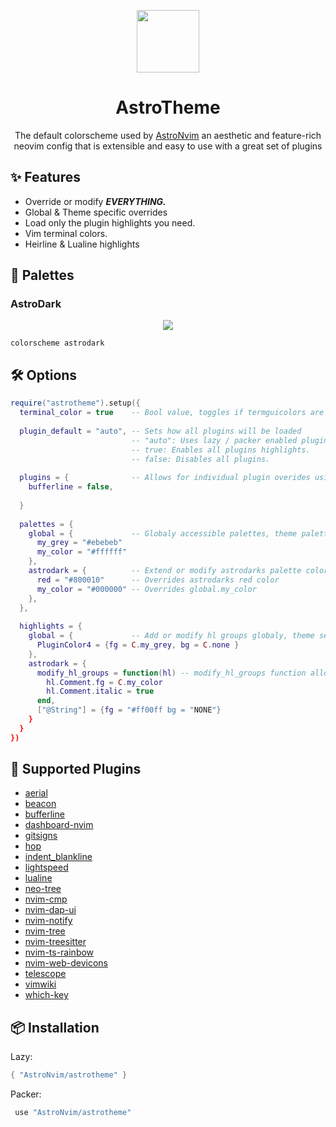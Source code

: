 <p align="center">
<img src="https://camo.githubusercontent.com/92892e2441ba11c6584a145459c4fd61d26dc9080e802105c65819b7db05e22c/68747470733a2f2f617374726f6e76696d2e6769746875622e696f2f696d672f6c6f676f2f617374726f6e76696d2e737667" width=100/>
</p>

<h1 align="center"> AstroTheme </h1>

<p align="center">The default colorscheme used by <a href="https://github.com/AstroNvim/AstroNvim">AstroNvim</a> an aesthetic and feature-rich neovim config that is extensible and easy to use with a great set of plugins  </p>

## ✨ Features
* Override or modify ___EVERYTHING.___
* Global & Theme specific overrides
* Load only the plugin highlights you need.
* Vim terminal colors.
* Heirline & Lualine highlights

## 🎨 Palettes

### AstroDark
<p align="center">
<img src="https://github.com/AstroNvim/astronvim.github.io/raw/main/static/img/overview.png"/>
</p>

```vim
colorscheme astrodark
```



## 🛠 Options
```lua
require("astrotheme").setup({
  terminal_color = true    -- Bool value, toggles if termguicolors are set by AstroTheme.
  
  plugin_default = "auto", -- Sets how all plugins will be loaded
                           -- "auto": Uses lazy / packer enabled plugins to load highlights.
                           -- true: Enables all plugins highlights.
                           -- false: Disables all plugins.
  
  plugins = {              -- Allows for individual plugin overides using plugin name and value from above.
    bufferline = false,
  
  }
  
  palettes = {
    global = {             -- Globaly accessible palettes, theme palettes take priority.
      my_grey = "#ebebeb"
      my_color = "#ffffff"
    },
    astrodark = {          -- Extend or modify astrodarks palette colors
      red = "#800010"      -- Overrides astrodarks red color
      my_color = "#000000" -- Overrides global.my_color
    },
  },
  
  highlights = {
    global = {             -- Add or modify hl groups globaly, theme set hl groups take priority.
      PluginColor4 = {fg = C.my_grey, bg = C.none }
    },
    astrodark = {
      modify_hl_groups = function(hl) -- modify_hl_groups function allows you to modify hl groups, works with global.
        hl.Comment.fg = C.my_color
        hl.Comment.italic = true
      end,
      ["@String"] = {fg = "#ff00ff bg = "NONE"}
    }
  }
})
```

## 🔌 Supported Plugins
* [aerial](https://github.com/stevearc/aerial.nvim)
* [beacon](https://github.com/DanilaMihailov/beacon.nvim)
* [bufferline](https://github.com/akinsho/bufferline.nvim)
* [dashboard-nvim](https://github.com/glepnir/dashboard-nvim)
* [gitsigns](https://github.com/lewis6991/gitsigns.nvim)
* [hop](https://github.com/phaazon/hop.nvim/)
* [indent_blankline](https://github.com/lukas-reineke/indent-blankline.nvim)
* [lightspeed](https://github.com/ggandor/lightspeed.nvim)
* [lualine](https://github.com/nvim-lualine/lualine.nvim)
* [neo-tree](https://github.com/nvim-neo-tree/neo-tree.nvim)
* [nvim-cmp](https://github.com/hrsh7th/nvim-cmp)
* [nvim-dap-ui](https://github.com/rcarriga/nvim-dap-ui)
* [nvim-notify](https://github.com/rcarriga/nvim-notify)
* [nvim-tree](https://github.com/nvim-tree/nvim-tree.lua)
* [nvim-treesitter](https://github.com/nvim-treesitter/nvim-treesitter)
* [nvim-ts-rainbow](https://github.com/p00f/nvim-ts-rainbow)
* [nvim-web-devicons](https://github.com/nvim-tree/nvim-web-devicons)
* [telescope](https://github.com/nvim-telescope/telescope.nvim)
* [vimwiki](https://github.com/vimwiki/vimwiki)
* [which-key](https://github.com/folke/which-key.nvim)

## 📦 Installation
Lazy:
```lua
{ "AstroNvim/astrotheme" }
```
Packer:
```lua
 use "AstroNvim/astrotheme"
```

